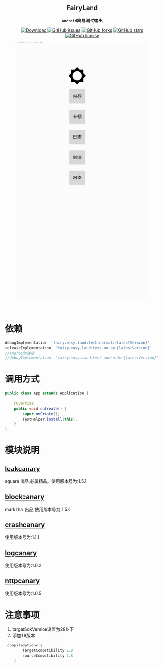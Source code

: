 <div align="center">

## FairyLand

**`Android`简易测试输出**

[![Download](https://api.bintray.com/packages/guxiaonian/FairyLand/FairyLandNormal/images/download.svg) ](https://bintray.com/guxiaonian/FairyLand/FairyLandNormal/_latestVersion)
[![GitHub issues](https://img.shields.io/github/issues/guxiaonian/FairyLand.svg)](https://github.com/guxiaonian/FairyLand/issues)
[![GitHub forks](https://img.shields.io/github/forks/guxiaonian/FairyLand.svg)](https://github.com/guxiaonian/FairyLand/network)
[![GitHub stars](https://img.shields.io/github/stars/guxiaonian/FairyLand.svg)](https://github.com/guxiaonian/FairyLand/stargazers)
[![GitHub license](https://img.shields.io/github/license/guxiaonian/FairyLand.svg)](http://www.apache.org/licenses/LICENSE-2.0)

![fairy_logo](./img/img.png)
</div>
<br>

# 依赖

```gradle
debugImplementation  'fairy.easy.land:test-normal:{latestVersion}'
releaseImplementation  'fairy.easy.land:test-no-op:{latestVersion}'
//androidX使用
//debugImplementation  'fairy.easy.land:test-androidx:{latestVersion}'

```
      
# 调用方式

```java
public class App extends Application {

    @Override
    public void onCreate() {
        super.onCreate();
        TestHelper.install(this);
    }
}

```

# 模块说明

## [leakcanary](https://github.com/markzhai/AndroidPerformanceMonitor)

square  出品,必属精品。使用版本号为:1.5.1

## [blockcanary](https://github.com/square/leakcanary)

markzhai 出品,使用版本号为:1.5.0

## [crashcanary](https://github.com/guxiaonian/CrashCanary)

使用版本号为:1.1.1

## [logcanary](https://github.com/guxiaonian/LogCanary)

使用版本号为:1.0.2

## [httpcanary](https://github.com/guxiaonian/HttpCanary)

使用版本号为:1.0.5

# 注意事项

1. targetSdkVersion设置为28以下
2. 添加1.8版本

```gradle
 compileOptions {
        targetCompatibility 1.8
        sourceCompatibility 1.8
    }
```

